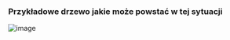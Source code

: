 ### Przykładowe drzewo jakie może powstać w tej sytuacji
![image](https://user-images.githubusercontent.com/11476062/62546107-2f848d80-b863-11e9-96ae-0bdce54c1776.png)
